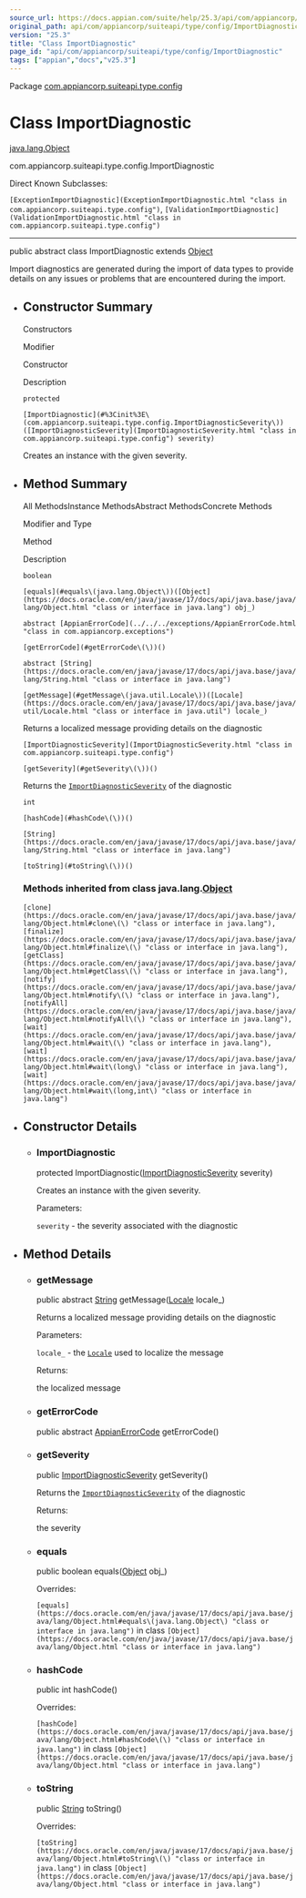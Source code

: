 ```yaml
---
source_url: https://docs.appian.com/suite/help/25.3/api/com/appiancorp/suiteapi/type/config/ImportDiagnostic.html
original_path: api/com/appiancorp/suiteapi/type/config/ImportDiagnostic.html
version: "25.3"
title: "Class ImportDiagnostic"
page_id: "api/com/appiancorp/suiteapi/type/config/ImportDiagnostic"
tags: ["appian","docs","v25.3"]
---
```



Package [com.appiancorp.suiteapi.type.config](package-summary.html)

# Class ImportDiagnostic

[java.lang.Object](https://docs.oracle.com/en/java/javase/17/docs/api/java.base/java/lang/Object.html "class or interface in java.lang")

com.appiancorp.suiteapi.type.config.ImportDiagnostic

Direct Known Subclasses:

`[ExceptionImportDiagnostic](ExceptionImportDiagnostic.html "class in com.appiancorp.suiteapi.type.config")`, `[ValidationImportDiagnostic](ValidationImportDiagnostic.html "class in com.appiancorp.suiteapi.type.config")`

* * *

public abstract class ImportDiagnostic extends [Object](https://docs.oracle.com/en/java/javase/17/docs/api/java.base/java/lang/Object.html "class or interface in java.lang")

Import diagnostics are generated during the import of data types to provide details on any issues or problems that are encountered during the import.

-   ## Constructor Summary

    Constructors

    Modifier

    Constructor

    Description

    `protected`

    `[ImportDiagnostic](#%3Cinit%3E\(com.appiancorp.suiteapi.type.config.ImportDiagnosticSeverity\))([ImportDiagnosticSeverity](ImportDiagnosticSeverity.html "class in com.appiancorp.suiteapi.type.config") severity)`

    Creates an instance with the given severity.

-   ## Method Summary

    All MethodsInstance MethodsAbstract MethodsConcrete Methods

    Modifier and Type

    Method

    Description

    `boolean`

    `[equals](#equals\(java.lang.Object\))([Object](https://docs.oracle.com/en/java/javase/17/docs/api/java.base/java/lang/Object.html "class or interface in java.lang") obj_)`

    `abstract [AppianErrorCode](../../../exceptions/AppianErrorCode.html "class in com.appiancorp.exceptions")`

    `[getErrorCode](#getErrorCode\(\))()`

    `abstract [String](https://docs.oracle.com/en/java/javase/17/docs/api/java.base/java/lang/String.html "class or interface in java.lang")`

    `[getMessage](#getMessage\(java.util.Locale\))([Locale](https://docs.oracle.com/en/java/javase/17/docs/api/java.base/java/util/Locale.html "class or interface in java.util") locale_)`

    Returns a localized message providing details on the diagnostic

    `[ImportDiagnosticSeverity](ImportDiagnosticSeverity.html "class in com.appiancorp.suiteapi.type.config")`

    `[getSeverity](#getSeverity\(\))()`

    Returns the [`ImportDiagnosticSeverity`](ImportDiagnosticSeverity.html "class in com.appiancorp.suiteapi.type.config") of the diagnostic

    `int`

    `[hashCode](#hashCode\(\))()`

    `[String](https://docs.oracle.com/en/java/javase/17/docs/api/java.base/java/lang/String.html "class or interface in java.lang")`

    `[toString](#toString\(\))()`

    ### Methods inherited from class java.lang.[Object](https://docs.oracle.com/en/java/javase/17/docs/api/java.base/java/lang/Object.html "class or interface in java.lang")

    `[clone](https://docs.oracle.com/en/java/javase/17/docs/api/java.base/java/lang/Object.html#clone\(\) "class or interface in java.lang"), [finalize](https://docs.oracle.com/en/java/javase/17/docs/api/java.base/java/lang/Object.html#finalize\(\) "class or interface in java.lang"), [getClass](https://docs.oracle.com/en/java/javase/17/docs/api/java.base/java/lang/Object.html#getClass\(\) "class or interface in java.lang"), [notify](https://docs.oracle.com/en/java/javase/17/docs/api/java.base/java/lang/Object.html#notify\(\) "class or interface in java.lang"), [notifyAll](https://docs.oracle.com/en/java/javase/17/docs/api/java.base/java/lang/Object.html#notifyAll\(\) "class or interface in java.lang"), [wait](https://docs.oracle.com/en/java/javase/17/docs/api/java.base/java/lang/Object.html#wait\(\) "class or interface in java.lang"), [wait](https://docs.oracle.com/en/java/javase/17/docs/api/java.base/java/lang/Object.html#wait\(long\) "class or interface in java.lang"), [wait](https://docs.oracle.com/en/java/javase/17/docs/api/java.base/java/lang/Object.html#wait\(long,int\) "class or interface in java.lang")`

-   ## Constructor Details

    -   ### ImportDiagnostic

        protected ImportDiagnostic([ImportDiagnosticSeverity](ImportDiagnosticSeverity.html "class in com.appiancorp.suiteapi.type.config") severity)

        Creates an instance with the given severity.

        Parameters:

        `severity` - the severity associated with the diagnostic

-   ## Method Details

    -   ### getMessage

        public abstract [String](https://docs.oracle.com/en/java/javase/17/docs/api/java.base/java/lang/String.html "class or interface in java.lang") getMessage([Locale](https://docs.oracle.com/en/java/javase/17/docs/api/java.base/java/util/Locale.html "class or interface in java.util") locale\_)

        Returns a localized message providing details on the diagnostic

        Parameters:

        `locale_` - the [`Locale`](https://docs.oracle.com/en/java/javase/17/docs/api/java.base/java/util/Locale.html "class or interface in java.util") used to localize the message

        Returns:

        the localized message

    -   ### getErrorCode

        public abstract [AppianErrorCode](../../../exceptions/AppianErrorCode.html "class in com.appiancorp.exceptions") getErrorCode()

    -   ### getSeverity

        public [ImportDiagnosticSeverity](ImportDiagnosticSeverity.html "class in com.appiancorp.suiteapi.type.config") getSeverity()

        Returns the [`ImportDiagnosticSeverity`](ImportDiagnosticSeverity.html "class in com.appiancorp.suiteapi.type.config") of the diagnostic

        Returns:

        the severity

    -   ### equals

        public boolean equals([Object](https://docs.oracle.com/en/java/javase/17/docs/api/java.base/java/lang/Object.html "class or interface in java.lang") obj\_)

        Overrides:

        `[equals](https://docs.oracle.com/en/java/javase/17/docs/api/java.base/java/lang/Object.html#equals\(java.lang.Object\) "class or interface in java.lang")` in class `[Object](https://docs.oracle.com/en/java/javase/17/docs/api/java.base/java/lang/Object.html "class or interface in java.lang")`

    -   ### hashCode

        public int hashCode()

        Overrides:

        `[hashCode](https://docs.oracle.com/en/java/javase/17/docs/api/java.base/java/lang/Object.html#hashCode\(\) "class or interface in java.lang")` in class `[Object](https://docs.oracle.com/en/java/javase/17/docs/api/java.base/java/lang/Object.html "class or interface in java.lang")`

    -   ### toString

        public [String](https://docs.oracle.com/en/java/javase/17/docs/api/java.base/java/lang/String.html "class or interface in java.lang") toString()

        Overrides:

        `[toString](https://docs.oracle.com/en/java/javase/17/docs/api/java.base/java/lang/Object.html#toString\(\) "class or interface in java.lang")` in class `[Object](https://docs.oracle.com/en/java/javase/17/docs/api/java.base/java/lang/Object.html "class or interface in java.lang")`